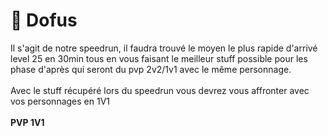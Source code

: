 # 🥚 Dofus

Il s'agit de notre speedrun, il faudra trouvé le moyen le plus rapide d'arrivé level 25 en 30min tous en vous faisant le meilleur stuff possible pour les phase d'après qui seront du pvp 2v2/1v1 avec le même personnage.\
\
Avec le stuff récupéré lors du speedrun vous devrez vous affronter avec vos personnages en 1V1\
\
**PVP 1V1**

